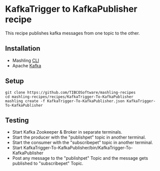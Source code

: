 # KafkaTrigger to KafkaPublisher recipe
This recipe publishes kafka messages from one topic to the other.

## Installation
* Mashling [CLI](https://github.com/TIBCOSoftware/mashling)
* Apache [Kafka](https://kafka.apache.org/quickstart)

## Setup
```
git clone https://github.com/TIBCOSoftware/mashling-recipes
cd mashling-recipes/recipes/KafkaTrigger-To-KafkaPublisher
mashling create -f KafkaTrigger-To-KafkaPublisher.json KafkaTrigger-To-KafkaPublisher
```
## Testing

* Start Kafka Zookeeper & Broker in separate terminals.
* Start the producer with the "publishpet" topic in another terminal.
* Start the consumer with the "subscribepet" topic in another terminal.
* Start KafkaTrigger-To-KafkaPublisher/bin/KafkaTrigger-To-KafkaPublisher
* Post any message to the "publishpet" Topic and the message gets published to "subscribepet" Topic.
